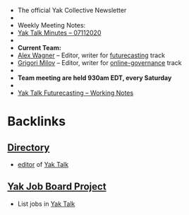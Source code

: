 - The official Yak Collective Newsletter
- 
- Weekly Meeting Notes:
- [Yak Talk Minutes – 07112020](<Yak Talk Minutes – 07112020.md>)
- 
- **Current Team:**
- [Alex Wagner](<Alex Wagner.md>) – Editor, writer for [futurecasting](<futurecasting.md>) track
- [Grigori Milov](<Grigori Milov.md>) – Editor, writer for [online-governance](<online-governance.md>) track
- 
- **Team meeting are held 930am EDT, every Saturday**
- 
- [Yak Talk Futurecasting – Working Notes](<Yak Talk Futurecasting – Working Notes.md>)

# Backlinks
## [Directory](<Directory.md>)
- [editor](<editor.md>) of [Yak Talk](<Yak Talk.md>)

## [Yak Job Board Project](<Yak Job Board Project.md>)
- List jobs in [Yak Talk](<Yak Talk.md>)

